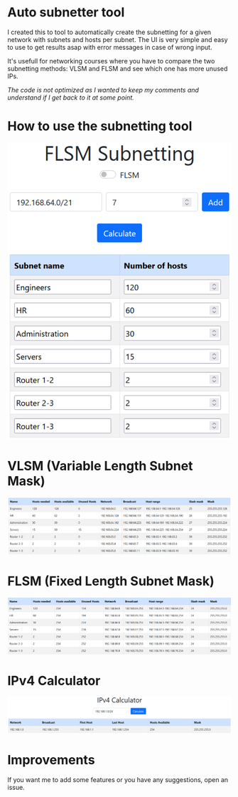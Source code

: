 # Auto subnetter tool

I created this to tool to automatically create the subnetting for a given network with subnets and hosts per subnet.
The UI is very simple and easy to use to get results asap with error messages in case of wrong input.

It's usefull for networking courses where you have to compare the two subnetting methods: VLSM and FLSM and see which one has more unused IPs.

_The code is not optimized as I wanted to keep my comments and understand if I get back to it at some point._

# How to use the subnetting tool
![subnetting-input](imgs/subnetting-input.png)

# VLSM (Variable Length Subnet Mask)

![VLSM-Example](imgs/vlsm-example.png)

# FLSM (Fixed Length Subnet Mask)

![FLSM-Example](imgs/flsm-example.png)

# IPv4 Calculator

![IPv4-Calculator](imgs/ipv4-calculator.png)

# Improvements

If you want me to add some features or you have any suggestions, open an issue.
